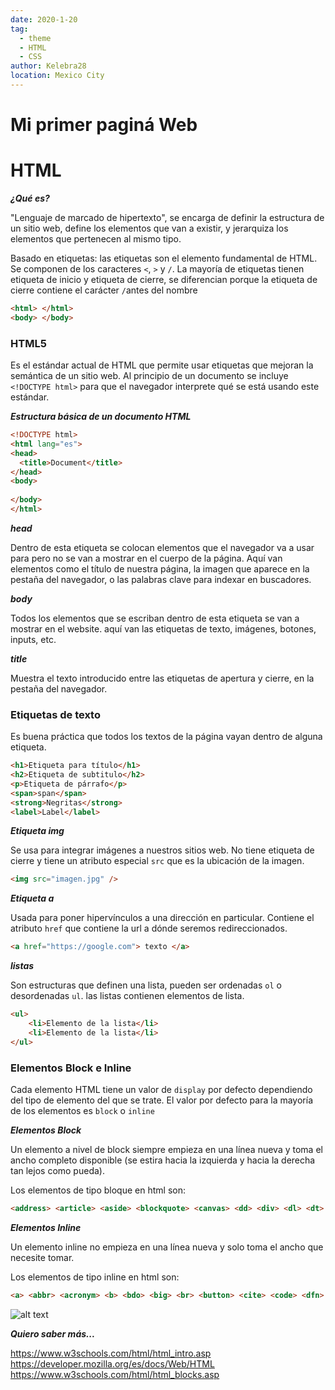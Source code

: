 ```yaml
---
date: 2020-1-20
tag: 
  - theme
  - HTML
  - CSS
author: Kelebra28
location: Mexico City  
---
```


# Mi primer paginá Web

# HTML #

***¿Qué es?***

"Lenguaje de marcado de hipertexto", se encarga de definir la estructura de un sitio web, define los elementos que van a existir, y jerarquiza los elementos que pertenecen al mismo tipo.


Basado en etiquetas: las etiquetas son el elemento fundamental de HTML. Se componen de los caracteres `<`,  `>` y `/`. La mayoría de etiquetas tienen etiqueta de inicio y etiqueta de cierre, se diferencian porque la etiqueta de cierre contiene el carácter `/`antes del nombre

```html
<html> </html>
<body> </body>
```

### HTML5 ###

Es el estándar actual de HTML que permite usar etiquetas que mejoran la semántica de un sitio web. Al principio de un documento se incluye `<!DOCTYPE html>` para que el navegador interprete qué se está usando este estándar.

***Estructura básica de un documento HTML***

```HTML
<!DOCTYPE html>
<html lang="es">
<head>
  <title>Document</title>
</head>
<body>
  
</body>
</html>
```

***head***

Dentro de esta etiqueta se colocan elementos que el navegador va a usar para pero no se van a mostrar en el cuerpo de la página. Aquí van elementos como el título de nuestra página, la imagen que aparece en la pestaña del navegador, o las palabras clave para indexar en buscadores.

***body***

Todos los elementos que se escriban dentro de esta etiqueta se van a mostrar en el website. aquí van las etiquetas de texto, imágenes, botones, inputs, etc.

***title***

Muestra el texto introducido entre las etiquetas de apertura y cierre, en la pestaña del navegador.

### Etiquetas de texto ###

Es buena práctica que todos los textos de la página vayan dentro de alguna etiqueta. 

```html
<h1>Etiqueta para título</h1>
<h2>Etiqueta de subtitulo</h2>
<p>Etiqueta de párrafo</p>
<span>span</span>
<strong>Negritas</strong>
<label>Label</label>
```

***Etiqueta img***

Se usa para integrar imágenes a nuestros sitios web. No tiene etiqueta de cierre y tiene un atributo especial `src` que es la ubicación de la imagen.

```html
<img src="imagen.jpg" />
```

***Etiqueta a***

Usada para poner hipervínculos a una dirección en particular. Contiene el atributo `href`
que contiene la url a dónde seremos redireccionados.

```html
<a href="https://google.com"> texto </a>
```

***listas***

Son estructuras que definen una lista, pueden ser ordenadas `ol` o desordenadas `ul`. las listas contienen elementos de lista.

```html
<ul>
    <li>Elemento de la lista</li>
    <li>Elemento de la lista</li>
</ul>
```

### Elementos Block e Inline ###

Cada elemento HTML tiene un valor de `display` por defecto dependiendo del tipo de elemento del que se trate. El valor por defecto para la mayoría de los elementos es `block` o `inline`

***Elementos Block***

Un elemento a nivel de block siempre empieza en una línea nueva y toma el ancho completo disponible (se estira hacia la izquierda y hacia la derecha tan lejos como pueda). 

Los elementos de tipo bloque en html son:
```html
<address> <article> <aside> <blockquote> <canvas> <dd> <div> <dl> <dt> <fieldset> <figcaption> <figure> <footer> <form> <h1>-<h6> <header> <hr> <li> <main ><nav> <noscript> <ol> <p> <pre> <section> <table> <tfoot> <ul> <video>
```

***Elementos Inline***

Un elemento inline no empieza en una línea nueva y solo toma el ancho que necesite tomar.

Los elementos de tipo inline en html son:
```html
<a> <abbr> <acronym> <b> <bdo> <big> <br> <button> <cite> <code> <dfn> <em> <i> <img> <input> <kbd> <label> <map> <object> <output> <q> <samp> <script> <select> <small> <span> <strong> <sub> <sup> <textarea> <time> <tt> <var>
```

![alt text](https://i.pinimg.com/originals/9f/cc/f3/9fccf3e0600ac806e52d73cce33c3d06.png "Block vs Inline")

***Quiero saber más...***

https://www.w3schools.com/html/html_intro.asp
https://developer.mozilla.org/es/docs/Web/HTML
https://www.w3schools.com/html/html_blocks.asp
